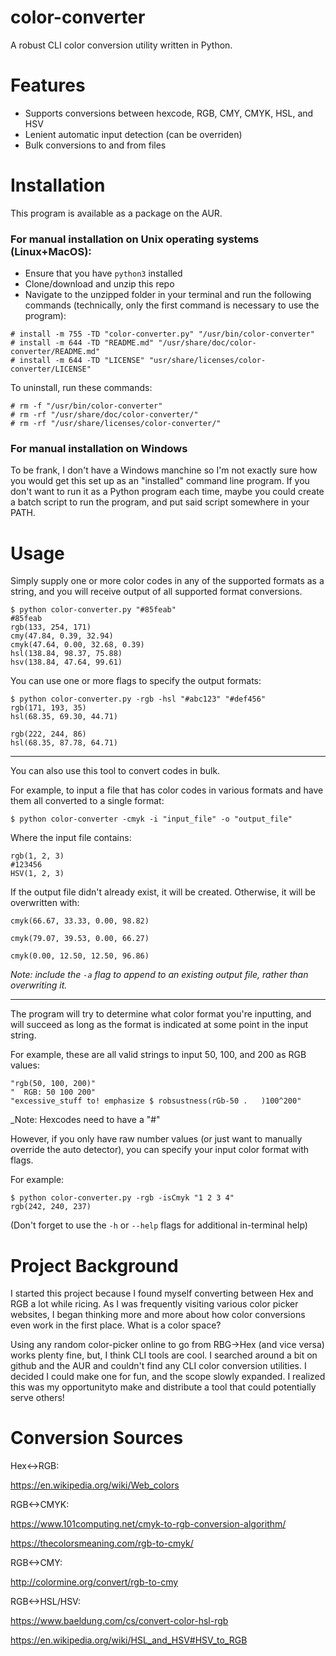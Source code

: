 # color-converter

A robust CLI color conversion utility written in Python.

# Features

- Supports conversions between hexcode, RGB, CMY, CMYK, HSL, and HSV
- Lenient automatic input detection (can be overriden)
- Bulk conversions to and from files

# Installation

This program is available as a package on the AUR.

### For manual installation on Unix operating systems (Linux+MacOS):
- Ensure that you have `python3` installed
- Clone/download and unzip this repo
- Navigate to the unzipped folder in your terminal and run the following commands (technically, only the first command is necessary to use the program):
```
# install -m 755 -TD "color-converter.py" "/usr/bin/color-converter"
# install -m 644 -TD "README.md" "/usr/share/doc/color-converter/README.md"
# install -m 644 -TD "LICENSE" "usr/share/licenses/color-converter/LICENSE"
```

To uninstall, run these commands:
```
# rm -f "/usr/bin/color-converter"
# rm -rf "/usr/share/doc/color-converter/"
# rm -rf "/usr/share/licenses/color-converter/"
```

### For manual installation on Windows
To be frank, I don't have a Windows manchine so I'm not exactly sure how you would get this set up as an "installed" command line program. If you don't want to run it as a Python program each time, maybe you could create a batch script to run the program, and put said script somewhere in your PATH. 


# Usage

Simply supply one or more color codes in any of the supported formats as a string, and you will receive output of all supported format conversions.

```
$ python color-converter.py "#85feab"
#85feab
rgb(133, 254, 171)
cmy(47.84, 0.39, 32.94)
cmyk(47.64, 0.00, 32.68, 0.39)
hsl(138.84, 98.37, 75.88)
hsv(138.84, 47.64, 99.61)
```

You can use one or more flags to specify the output formats:

```
$ python color-converter.py -rgb -hsl "#abc123" "#def456"
rgb(171, 193, 35)
hsl(68.35, 69.30, 44.71)

rgb(222, 244, 86)
hsl(68.35, 87.78, 64.71)
```

---

You can also use this tool to convert codes in bulk.

For example, to input a file that has color codes in various formats and have them all converted to a single format:

```
$ python color-converter -cmyk -i "input_file" -o "output_file"
```

Where the input file contains:

```
rgb(1, 2, 3)
#123456
HSV(1, 2, 3)
```

If the output file didn't already exist, it will be created. Otherwise, it will be overwritten with:

```
cmyk(66.67, 33.33, 0.00, 98.82)

cmyk(79.07, 39.53, 0.00, 66.27)

cmyk(0.00, 12.50, 12.50, 96.86)
```

_Note: include the `-a` flag to append to an existing output file, rather than overwriting it._

---

The program will try to determine what color format you're inputting, and will succeed as long as the format is indicated at some point in the input string.

For example, these are all valid strings to input 50, 100, and 200 as RGB values:

```
"rgb(50, 100, 200)"
"  RGB: 50 100 200"
"excessive_stuff to! emphasize $ robsustness(rGb-50 .   )100^200"
```

_Note: Hexcodes need to have a "#"  

However, if you only have raw number values (or just want to manually override the auto detector), you can specify your input color format with flags.

For example:

```
$ python color-converter.py -rgb -isCmyk "1 2 3 4"
rgb(242, 240, 237)
```

(Don't forget to use the `-h` or `--help` flags for additional in-terminal help)

# Project Background

I started this project because I found myself converting between Hex and RGB a lot while ricing. As I was frequently visiting various color picker websites, I began thinking more and more about how color conversions even work in the first place. What is a color space?

Using any random color-picker online to go from RBG->Hex (and vice versa) works plenty fine, but, I think CLI tools are cool. I searched around a bit on github and the AUR and couldn't find any CLI color conversion utilities. I decided I could make one for fun, and the scope slowly expanded. I realized this was my opportunityto make and distribute a tool that could potentially serve others!

# Conversion Sources

Hex<->RGB:

https://en.wikipedia.org/wiki/Web_colors

RGB<->CMYK:

https://www.101computing.net/cmyk-to-rgb-conversion-algorithm/

https://thecolorsmeaning.com/rgb-to-cmyk/

RGB<->CMY:

http://colormine.org/convert/rgb-to-cmy

RGB<->HSL/HSV:

https://www.baeldung.com/cs/convert-color-hsl-rgb

https://en.wikipedia.org/wiki/HSL_and_HSV#HSV_to_RGB
